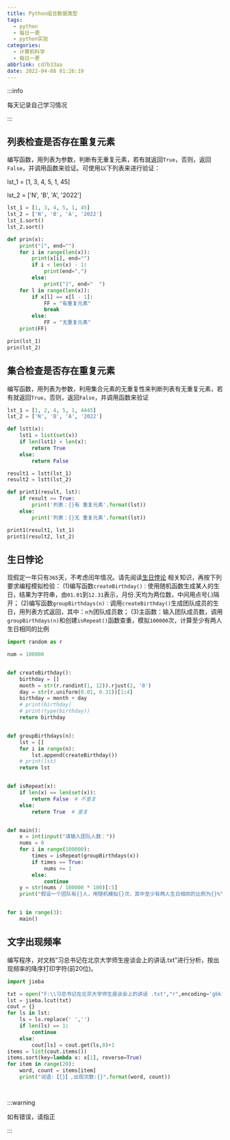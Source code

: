 ```yaml
---
title: Python组合数据类型
tags:
  - python
  - 每日一更
  - python实验
categories:
  - 计算机科学
  - 每日一更
abbrlink: cd7b33aa
date: 2022-04-08 01:26:19
---
```




:::info

每天记录自己学习情况

:::





## 列表检查是否存在重复元素

编写函数，用列表为参数，判断有无重复元素，若有就返回`True`，否则，返回`False`，并调用函数来验证。可使用以下列表来进行验证：

lst_1 = [1, 3, 4, 5, 1, 45]

lst_2 = ['N', 'B', 'A', '2022']

```python mark:1,2-27
lst_1 = [1, 3, 4, 5, 1, 45]
lst_2 = ['N', 'B', 'A', '2022']
lst_1.sort()
lst_2.sort()

def prin(x):
    print("[", end="")
    for i in range(len(x)):
        print(x[i], end="")
        if i < len(x) - 1:
            print(end=",")
        else:
            print("]", end="  ")
    for l in range(len(x)):
        if x[l] == x[l - 1]:
            FF = "有重复元素"
            break
        else:
            FF = "无重复元素"
    print(FF)

prin(lst_1)
prin(lst_2)

```



## 集合检查是否存在重复元素

编写函数，用列表为参数，利用集合元素的无重复性来判断列表有无重复元素，若有就返回`True`，否则，返回`False`，并调用函数来验证

```python mark:1,2-25
lst_1 = [1, 2, 4, 5, 1, 4445]
lst_2 = ['N', 'B', 'A', '2022']

def lstt(x):
    lst1 = list(set(x))
    if len(lst1) < len(x):
        return True
    else:
        return False

result1 = lstt(lst_1)
result2 = lstt(lst_2)

def print1(result, lst):
    if result == True:
        print('列表：{}有 重复元素'.format(lst))
    else:
        print('列表：{}无 重复元素'.format(lst))

print1(result1, lst_1)
print1(result2, lst_2)

```

## 生日悖论

现假定一年只有`365`天，不考虑闰年情况。请先阅读[生日悖论](https://baike.baidu.com/item/%E7%94%9F%E6%97%A5%E6%82%96%E8%AE%BA/2715290) 相关知识，再按下列要求编程模拟检验：
(1)编写函数`createBirthday()：`使用随机函数生成某人的生日，结果为字符串，由`01.01`到`12.31`表示，月份.天均为两位数，中间用点号(.)隔开；
(2)编写函数`groupBirthdays(n)：`调用`createBirthday()`生成团队成员的生日，用列表方式返回，其中：`n为`团队成员数；
(3)主函数：输入团队成员数，调用`groupBirthdays(n)`和创建`isRepeat()`函数查重，模拟`100000`次，计算至少有两人生日相同的比例

```python mark:1,2-45
import random as r

num = 100000


def createBirthday():
    birthday = []
    month = str(r.randint(1, 12)).rjust(2, '0')
    day = str(r.uniform(0.01, 0.31))[1:4]
    birthday = month + day
    # print(birthday)
    # print(type(birthday))
    return birthday


def groupBirthdays(n):
    lst = []
    for i in range(n):
        lst.append(createBirthday())
    # print(lst)
    return lst


def isRepeat(x):
    if len(x) == len(set(x)):
        return False  # 不重复
    else:
        return True  # 重复


def main():
    x = int(input("请输入团队人数："))
    nums = 0
    for i in range(100000):
        times = isRepeat(groupBirthdays(x))
        if times == True:
            nums += 1
        else:
            continue
    y = str(nums / 100000 * 100)[:5]
    print("假设一个团队有{}人，用随机模拟{}次，其中至少有两人生日相同的比例为{}%".format(x, 100000, y))


for i in range(3):
    main()

```

## 文字出现频率

编写程序，对文档”习总书记在北京大学师生座谈会上的讲话.txt”进行分析，按出现频率的降序打印字符(前20位)。

```python mark:1,2-16
import jieba

txt = open("F:\\习总书记在北京大学师生座谈会上的讲话 .txt","r",encoding='gbk',errors='ignore').read()
lst = jieba.lcut(txt)
cout = {}
for ls in lst:
    ls = ls.replace(' ','')
    if len(ls) == 1:
        continue
    else:
        cout[ls] = cout.get(ls,0)+1
items = list(cout.items())
items.sort(key=lambda x: x[1], reverse=True)
for item in range(20):
    word, count = items[item]
    print("词语:【{}】,出现次数:{}".format(word, count))

    
```

:::warning

如有错误，请指正

:::
